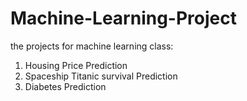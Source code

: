 # Machine-Learning-Project
the projects for machine learning class:
1. Housing Price Prediction
2. Spaceship Titanic survival Prediction
3. Diabetes Prediction
